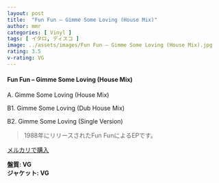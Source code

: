 ```yaml
---
layout: post
title:  "Fun Fun – Gimme Some Loving (House Mix)"
author: mmr
categories: [ Vinyl ]
tags: [ イタロ, ディスコ ]
image: ../assets/images/Fun Fun – Gimme Some Loving (House Mix).jpg
rating: 3.5
v-rating: VG
---
```


#### Fun Fun – Gimme Some Loving (House Mix)

A. Gimme Some Loving (House Mix)

B1. Gimme Some Loving (Dub House Mix)

B2. Gimme Some Loving (Single Version)

> 1988年にリリースされたFun FunによるEPです。



[メルカリで購入](https://jp.mercari.com/item/m57954081770)

<div class="mt-4 mb-4 d-flex align-items-center">
<strong class="mr-1">盤質: VG</strong>
</div>
<div class="mt-4 mb-4 d-flex align-items-center">
<strong class="mr-1">ジャケット: VG</strong>
</div>
